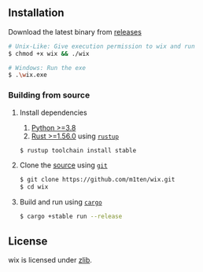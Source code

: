 ## Installation

Download the latest binary from [releases](https://github.com/m1ten/wix/releases)

```sh
# Unix-Like: Give execution permission to wix and run
$ chmod +x wix && ./wix

# Windows: Run the exe
$ .\wix.exe
```
### Building from source 

1. Install dependencies
   1. [Python >=3.8](https://python.org/)
   2. [Rust >=1.56.0](https://blog.rust-lang.org/2021/10/21/Rust-1.56.0.html) using [`rustup`](https://www.rust-lang.org/tools/install)
   ```sh
   $ rustup toolchain install stable
   ```

2. Clone the [source](https://github.com/m1ten/wix) using [`git`](https://git-scm.com/)
    ```sh
    $ git clone https://github.com/m1ten/wix.git
    $ cd wix
    ```
3. Build and run using [`cargo`](https://doc.rust-lang.org/stable/cargo/)
    ```sh
    $ cargo +stable run --release
    ```

## License

wix is licensed under [zlib](./LICENSE).